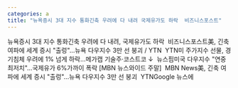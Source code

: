 ```yaml
---
categories: a
title: "뉴욕증시 3대 지수 통화긴축 우려에 다 내려 국제유가도 하락  비즈니스포스트"
---
```

뉴욕증시 3대 지수 통화긴축 우려에 다 내려, 국제유가도 하락&nbsp;&nbsp;비즈니스포스트美, 긴축 여파에 세계 증시 "출렁"...뉴욕 다우지수 3만 선 붕괴 / YTN&nbsp;&nbsp;YTN미 주가지수 선물, 경기침체 우려에 1% 넘게 하락...메가캡 기술주·코스트코 ↓&nbsp;&nbsp;뉴스핌미국 다우지수 "연중 최저치"…국제유가 6%가까이 폭락 [MBN 뉴스와이드 주말]&nbsp;&nbsp;MBN News美, 긴축 여파에 세계 증시 "출렁"...뉴욕 다우지수 3만 선 붕괴&nbsp;&nbsp;YTNGoogle 뉴스에